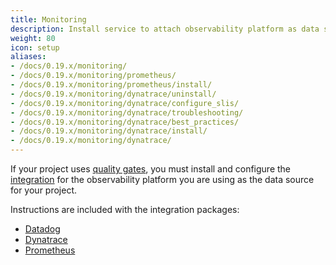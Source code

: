 ```yaml
---
title: Monitoring
description: Install service to attach observability platform as data source for quality gates
weight: 80
icon: setup
aliases:
- /docs/0.19.x/monitoring/
- /docs/0.19.x/monitoring/prometheus/
- /docs/0.19.x/monitoring/prometheus/install/
- /docs/0.19.x/monitoring/dynatrace/uninstall/
- /docs/0.19.x/monitoring/dynatrace/configure_slis/
- /docs/0.19.x/monitoring/dynatrace/troubleshooting/
- /docs/0.19.x/monitoring/dynatrace/best_practices/
- /docs/0.19.x/monitoring/dynatrace/install/
- /docs/0.19.x/monitoring/dynatrace/
---
```


If your project uses [quality gates](../../concepts/quality_gates),
you must install and configure the [integration](../../integrations)
for the observability platform you are using as the data source for your project.

Instructions are included with the integration packages:

* [Datadog](https://artifacthub.io/packages/keptn/keptn-integrations/datadog-service)
* [Dynatrace](https://artifacthub.io/packages/keptn/keptn-integrations/dynatrace-service)
* [Prometheus](https://artifacthub.io/packages/keptn/keptn-integrations/prometheus-service)


